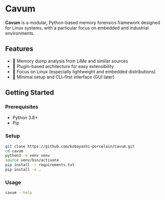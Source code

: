 # Cavum

**Cavum** is a modular, Python-based memory forensics framework designed for Linux systems, with a particular focus on embedded and industrial environments.

## Features

- 🧠 Memory dump analysis from LiMe and similar sources
- 🔌 Plugin-based architecture for easy extensibility
- 🐧 Focus on Linux (especially lightweight and embedded distributions)
- 🧪 Minimal setup and CLI-first interface (GUI later)

## Getting Started

### Prerequisites

- Python 3.8+
- Pip

### Setup

```bash
git clone https://github.com/kobayashi-porcelain/cavum.git
cd cavum
python3 -m venv venv
source venv/bin/activate
pip install -r requirements.txt
pip install -e .
```

### Usage

```bash
cavum --help
